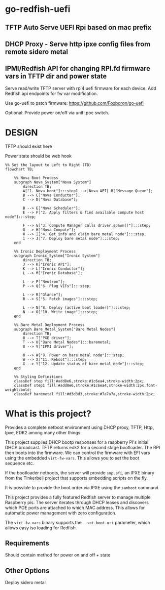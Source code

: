 # go-redfish-uefi

## TFTP Auto Serve UEFI Rpi based on mac prefix

## DHCP Proxy - Serve http ipxe config files from remote sidero metal

## IPMI/Redfish API for changing RPI.fd firmware vars in TFTP dir and power state

Serve read/write TFTP server with rpi4 uefi firmware for each device. Add Redfish api endpoints for fw var modification.

Use go-uefi to patch firmware: <https://github.com/Foxboron/go-uefi>

Optional: Provide power on/off via unifi poe switch.

# DESIGN

TFTP should exist here

Power state should be web hook

```mermaid
%% Set the layout to Left to Right (TB)
flowchart TB;
    
    %% Nova Boot Process
    subgraph Nova_System["Nova System"]
        direction TB;
        A["1. Nova boot"]:::step1 -->|Nova API| B["Message Queue"];
        B --> C["Nova Conductor"];
        C --> D["Nova Database"];
        
        B --> E["Nova Scheduler"];
        E --> F["2. Apply filters & find available compute host node"]:::step;
        
        F --> G["3. Compute Manager calls driver.spawn()"]:::step;
        G --> H["Nova Compute"];
        H --> I["4. Get info and claim bare metal node"]:::step;
        I --> J["7. Deploy bare metal node"]:::step;
    end

    %% Ironic Deployment Process
    subgraph Ironic_System["Ironic System"]
        direction TB;
        J --> K["Ironic API"];
        K --> L["Ironic Conductor"];
        L --> M["Ironic Database"];

        L --> P["Neutron"];
        P --> Q["6. Plug VIFs"]:::step;
        
        L --> R["Glance"];
        R --> S["5. Fetch images"]:::step;
        
        L --> N["8. Deploy (active boot loader)"]:::step;
        N --> O["10. Write image"]:::step;
    end

    %% Bare Metal Deployment Process
    subgraph Bare_Metal_System["Bare Metal Nodes"]
        direction TB;
        O --> T["PXE driver"];
        T --> U["Bare Metal Nodes"]:::baremetal;
        U --> V["IPMI driver"];

        O --> W["9. Power on bare metal node"]:::step;
        W --> X["11. Reboot"]:::step;
        X --> Y["12. Update status of bare metal node"]:::step;
    end

    %% Styling Definitions
    classDef step fill:#add8e6,stroke:#1c6ea4,stroke-width:2px;
    classDef step1 fill:#add8e6,stroke:#1c6ea4,stroke-width:2px,font-weight:bold;
    classDef baremetal fill:#d3d3d3,stroke:#7a7a7a,stroke-width:2px;
```

# What is this project?

Provides a complete netboot environment using DHCP proxy, TFTP, Http, Ipxe, EDK2 among many other things.

This project supplies DHCP bootp responses for a raspberry PI's initial DHCP broadcast. TFTP returns edk2 for a second stage bootloader. The RPI then boots into the firmware. We can control the firmware with EFI vars using the embedded `virt-fw-vars`. This allows you to set the boot sequence etc.

If the bootloader netboots, the server will provide `snp.efi`, an IPXE binary from the Tinkerbell project that supports embedding scripts on the fly.

It is possible to provide the boot order via IPXE using the `sanboot` command.

This project provides a fully featured Redfish server to manage multiple Raspberry pis. The server iterates through DHCP leases and discovers which POE ports are attached to which MAC address. This allows for automatic power management with zero configuration.

The `virt-fw-vars` binary supports the `--set-boot-uri` parameter, which allows easy iso loading for Redfish.

## Requirements

Should contain method for power on and off + state

## Other Options

Deploy sidero metal
